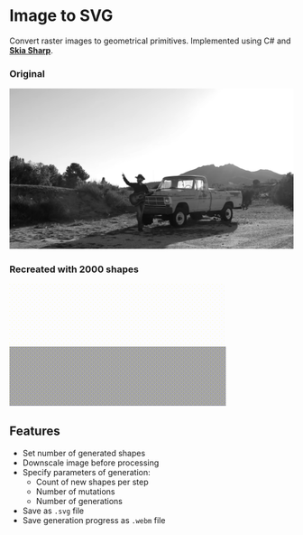 # Image to SVG

Convert raster images to geometrical primitives. Implemented using C# and [**Skia Sharp**](https://github.com/mono/SkiaSharp).

### Original

![Original image](readme/image.png)

### Recreated with 2000 shapes

![Image recreated with 2000 shapes](readme/wheelerwalkerjr.gif)

## Features

-   Set number of generated shapes
-   Downscale image before processing
-   Specify parameters of generation:
    -   Count of new shapes per step
    -   Number of mutations
    -   Number of generations
-   Save as `.svg` file
-   Save generation progress as `.webm` file
